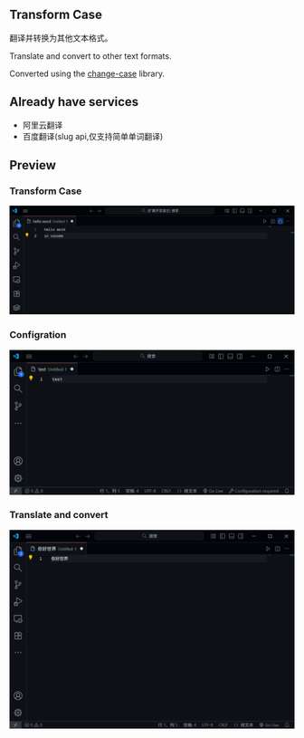 ## Transform Case

翻译并转换为其他文本格式。

Translate and convert to other text formats.

Converted using the [change-case](https://www.npmjs.com/package/change-case) library.

## Already have services

* 阿里云翻译
* 百度翻译(slug api,仅支持简单单词翻译)

## Preview

### Transform Case
![transform case](/img/feature.gif)

### Configration
![config translate](/img/feature2.gif)

### Translate and convert
![translate and transfrom case](/img/feature3.gif)

